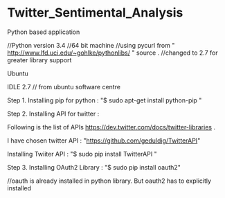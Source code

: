 Twitter_Sentimental_Analysis
============================

Python based application

//Python version 3.4
//64 bit machine 
//using pycurl from " http://www.lfd.uci.edu/~gohlke/pythonlibs/ " source .
//changed to 2.7 for greater library support


Ubuntu 

IDLE 2.7 // from ubuntu software centre

Step 1. Installing pip for python : "$ sudo apt-get install python-pip "


Step 2. Installing API for twitter :

Following is the list of APIs https://dev.twitter.com/docs/twitter-libraries   .

I have chosen twitter API : "https://github.com/geduldig/TwitterAPI"

Installing Twiiter API : "$ sudo pip install TwitterAPI "


Step 3. Installing OAuth2 Library : "$ sudo pip install oauth2"

//oauth is already installed in python library. But oauth2 has to explicitly installed 
